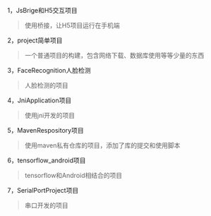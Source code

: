 1，JsBrige和H5交互项目

> 使用桥接，让H5项目运行在手机端

2，project简单项目

> 一个普通项目的构建，包含网络下载、数据库使用等等少量的东西

3，FaceRecognition人脸检测

> 人脸检测的项目

4，JniApplication项目

> 使用jni开发的项目

5，MavenRespository项目

> 使用maven私有仓库的项目，添加了库的提交和使用脚本

6，tensorflow_android项目

> tensorflow和Android相结合的项目

7，SerialPortProject项目

> 串口开发的项目